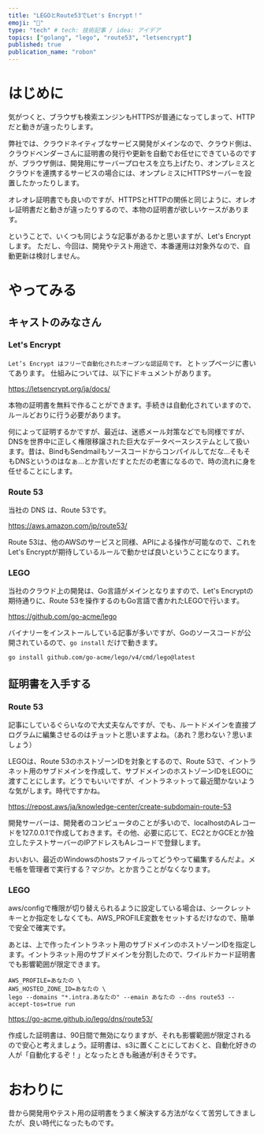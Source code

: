 ```yaml
---
title: "LEGOとRoute53でLet's Encrypt！"
emoji: "🔐"
type: "tech" # tech: 技術記事 / idea: アイデア
topics: ["golang", "lego", "route53", "letsencrypt"]
published: true
publication_name: "robon"
---
```


# はじめに
気がつくと、ブラウザも検索エンジンもHTTPSが普通になってしまって、HTTPだと動きが違ったりします。

弊社では、クラウドネイティブなサービス開発がメインなので、クラウド側は、クラウドベンダーさんに証明書の発行や更新を自動でお任せにできているのですが、ブラウザ側は、開発用にサーバープロセスを立ち上げたり、オンプレミスとクラウドを連携するサービスの場合には、オンプレミスにHTTPSサーバーを設置したかったりします。

オレオレ証明書でも良いのですが、HTTPSとHTTPの関係と同じように、オレオレ証明書だと動きが違ったりするので、本物の証明書が欲しいケースがあります。

ということで、いくつも同じような記事があるかと思いますが、Let's Encrypt します。
ただし、今回は、開発やテスト用途で、本番運用は対象外なので、自動更新は検討しません。

# やってみる
## キャストのみなさん
### Let's Encrypt
`Let’s Encrypt はフリーで自動化されたオープンな認証局です。` とトップページに書いてあります。
仕組みについては、以下にドキュメントがあります。

https://letsencrypt.org/ja/docs/

本物の証明書を無料で作ることができます。手続きは自動化されていますので、ルールどおりに行う必要があります。

何によって証明するかですが、最近は、迷惑メール対策などでも同様ですが、DNSを世界中に正しく権限移譲された巨大なデータベースシステムとして扱います。昔は、BindもSendmailもソースコードからコンパイルしてだな…そもそもDNSというのはなぁ…とか言いだすとただの老害になるので、時の流れに身を任せることにします。

### Route 53
当社の DNS は、Route 53です。

https://aws.amazon.com/jp/route53/

Route 53は、他のAWSのサービスと同様、APIによる操作が可能なので、これをLet's Encryptが期待しているルールで動かせば良いということになります。

### LEGO
当社のクラウド上の開発は、Go言語がメインとなりますので、Let's Encryptの期待通りに、Route 53を操作するのもGo言語で書かれたLEGOで行います。

https://github.com/go-acme/lego

バイナリーをインストールしている記事が多いですが、Goのソースコードが公開されているので、`go install` だけで動きます。
```
go install github.com/go-acme/lego/v4/cmd/lego@latest
```

## 証明書を入手する
### Route 53
記事にしているぐらいなので大丈夫なんですが、でも、ルートドメインを直接プログラムに編集させるのはチョットと思いますよね。（あれ？思わない？思いましょう）

LEGOは、Route 53のホストゾーンIDを対象とするので、Route 53で、イントラネット用のサブドメインを作成して、サブドメインのホストゾーンIDをLEGOに渡すことにします。どうでもいいですが、イントラネットって最近聞かないような気がします。時代ですかね。

https://repost.aws/ja/knowledge-center/create-subdomain-route-53

開発サーバーは、開発者のコンピュータのことが多いので、localhostのAレコードを127.0.0.1で作成しておきます。その他、必要に応じて、EC2とかGCEとか独立したテストサーバーのIPアドレスもAレコードで登録します。

おいおい、最近のWindowsのhostsファイルってどうやって編集するんだよ。メモ帳を管理者で実行する？マジか。とか言うことがなくなります。

### LEGO
aws/configで権限が切り替えられるように設定している場合は、シークレットキーとか指定をしなくても、AWS_PROFILE変数をセットするだけなので、簡単で安全で確実です。

あとは、上で作ったイントラネット用のサブドメインのホストゾーンIDを指定します。イントラネット用のサブドメインを分割したので、ワイルドカード証明書でも影響範囲が限定できます。

```
AWS_PROFILE=あなたの \
AWS_HOSTED_ZONE_ID=あなたの \
lego --domains "*.intra.あなたの" --emain あなたの --dns route53 --accept-tos=true run
```

https://go-acme.github.io/lego/dns/route53/

作成した証明書は、90日間で無効になりますが、それも影響範囲が限定されるので安心と考えましょう。証明書は、s3に置くことにしておくと、自動化好きの人が「自動化するぞ！」となったときも融通が利きそうです。

# おわりに
昔から開発用やテスト用の証明書をうまく解決する方法がなくて苦労してきましたが、良い時代になったものです。
